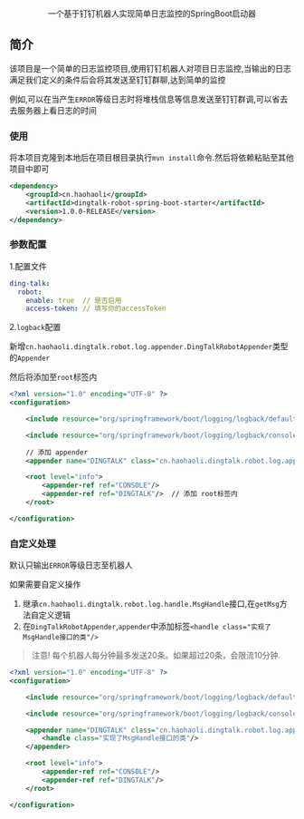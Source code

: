 <center>一个基于钉钉机器人实现简单日志监控的SpringBoot启动器</center>

## 简介

该项目是一个简单的日志监控项目,使用钉钉机器人对项目日志监控,当输出的日志满足我们定义的条件后会将其发送至钉钉群聊,达到简单的监控

例如,可以在当产生`ERROR`等级日志时将堆栈信息等信息发送至钉钉群调,可以省去去服务器上看日志的时间

### 使用

将本项目克隆到本地后在项目根目录执行`mvn install`命令.然后将依赖粘贴至其他项目中即可

```xml
<dependency>
    <groupId>cn.haohaoli</groupId>
    <artifactId>dingtalk-robot-spring-boot-starter</artifactId>
    <version>1.0.0-RELEASE</version>
</dependency>
```

### 参数配置

1.配置文件

```yaml
ding-talk:
  robot:
    enable: true  // 是否启用
    access-token: // 填写你的accessToken
```

2.`logback`配置

新增`cn.haohaoli.dingtalk.robot.log.appender.DingTalkRobotAppender`类型的`Appender`

然后将添加至`root`标签内

```xml
<?xml version="1.0" encoding="UTF-8" ?>
<configuration>

    <include resource="org/springframework/boot/logging/logback/defaults.xml" />

    <include resource="org/springframework/boot/logging/logback/console-appender.xml" />
    
    // 添加 appender
    <appender name="DINGTALK" class="cn.haohaoli.dingtalk.robot.log.appender.DingTalkRobotAppender"/>

    <root level="info">
        <appender-ref ref="CONSOLE"/>
        <appender-ref ref="DINGTALK"/>  // 添加 root标签内
    </root>

</configuration>
```

### 自定义处理

默认只输出`ERROR`等级日志至机器人

如果需要自定义操作

   1. 继承`cn.haohaoli.dingtalk.robot.log.handle.MsgHandle`接口,在`getMsg`方法自定义逻辑
   2. 在`DingTalkRobotAppender`,`appender`中添加标签`<handle class="实现了MsgHandle接口的类"/>`

> 注意! 每个机器人每分钟最多发送20条。如果超过20条，会限流10分钟.

```xml
<?xml version="1.0" encoding="UTF-8" ?>
<configuration>

    <include resource="org/springframework/boot/logging/logback/defaults.xml" />

    <include resource="org/springframework/boot/logging/logback/console-appender.xml" />

    <appender name="DINGTALK" class="cn.haohaoli.dingtalk.robot.log.appender.DingTalkRobotAppender">
        <handle class="实现了MsgHandle接口的类"/>
    </appender>

    <root level="info">
        <appender-ref ref="CONSOLE"/>
        <appender-ref ref="DINGTALK"/>
    </root>

</configuration>
```